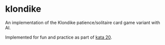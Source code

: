klondike
========

An implementation of the Klondike patience/solitaire card game variant with AI.

Implemented for fun and practice as part of [kata 20](http://codekata.com/kata/kata20-klondike/).
